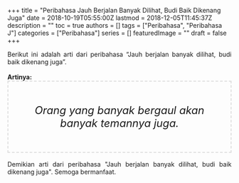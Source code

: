 +++
title = "Peribahasa Jauh Berjalan Banyak Dilihat, Budi Baik Dikenang Juga"
date = 2018-10-19T05:55:00Z
lastmod = 2018-12-05T11:45:37Z
description = ""
toc = true
authors = []
tags = ["Peribahasa", "Peribahasa J"]
categories = ["Peribahasa"]
series = []
featuredImage = ""
draft = false
+++

<div dir="ltr" style="text-align: left;" trbidi="on"><div style="text-align: justify;">Berikut ini adalah arti dari peribahasa “Jauh berjalan banyak dilihat, budi baik dikenang juga”.</div><br /><div style="text-align: justify;"><b>Artinya:</b></div><div style="border: 2px dashed #ddd; font-size: 24px; height: auto; margin: 0 auto; padding: 50px; text-align: center; width: auto;"><i>Orang yang banyak bergaul akan banyak temannya juga.</i></div><div style="text-align: justify;"><br /></div><div style="text-align: justify;">Demikian arti dari peribahasa "Jauh berjalan banyak dilihat, budi baik dikenang juga". Semoga bermanfaat.</div></div>
